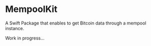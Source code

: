 # MempoolKit

A Swift Package that enables to get Bitcoin data through a mempool instance.

Work in progress…






